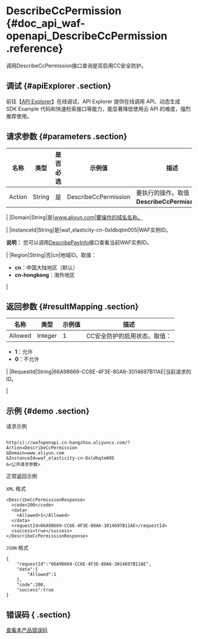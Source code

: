 # DescribeCcPermission {#doc_api_waf-openapi_DescribeCcPermission .reference}

调用DescribeCcPermission接口查询是否启用CC安全防护。

## 调试 {#apiExplorer .section}

前往【[API Explorer](https://api.aliyun.com/#product=waf-openapi&api=DescribeCcPermission)】在线调试，API Explorer 提供在线调用 API、动态生成 SDK Example 代码和快速检索接口等能力，能显著降低使用云 API 的难度，强烈推荐使用。

## 请求参数 {#parameters .section}

|名称|类型|是否必选|示例值|描述|
|--|--|----|---|--|
|Action|String|是|DescribeCcPermission|要执行的操作。取值：**DescribeCcPermission**。

 |
|Domain|String|是|www.aliyun.com|要操作的域名名称。

 |
|InstanceId|String|是|waf\_elasticity-cn-0xldbqtm005|WAF实例ID。

 **说明：** 您可以调用[DescribePayInfo](~~86651~~)接口查看当前WAF实例ID。

 |
|Region|String|否|cn|地域ID。取值：

 -   **cn**：中国大陆地区（默认）
-   **cn-hongkong**：海外地区

 |

## 返回参数 {#resultMapping .section}

|名称|类型|示例值|描述|
|--|--|---|--|
|Allowed|Integer|1|CC安全防护的启用状态。取值：

 -   **1**：允许
-   **0**：不允许

 |
|RequestId|String|66A98669-CC6E-4F3E-80A6-3014697B11AE|当前请求的ID。

 |

## 示例 {#demo .section}

请求示例

``` {#request_demo}

http(s)://wafopenapi.cn-hangzhou.aliyuncs.com/?Action=DescribeCcPermission
&Domain=www.aliyun.com
&InstanceId=waf_elasticity-cn-0xldbqtm005
&<公共请求参数>

```

正常返回示例

`XML` 格式

``` {#xml_return_success_demo}
<DescribeCcPermissionResponse>
  <code>200</code>
  <data>
    <Allowed>1</Allowed>
  </data>
  <requestId>66A98669-CC6E-4F3E-80A6-3014697B11AE</requestId>
  <success>true</success>
</DescribeCcPermissionResponse>

```

`JSON` 格式

``` {#json_return_success_demo}
{
	"requestId":"66A98669-CC6E-4F3E-80A6-3014697B11AE",
	"data":{
		"Allowed":1
	},
	"code":200,
	"success":true
}
```

## 错误码 { .section}

[查看本产品错误码](https://error-center.aliyun.com/status/product/waf-openapi)

